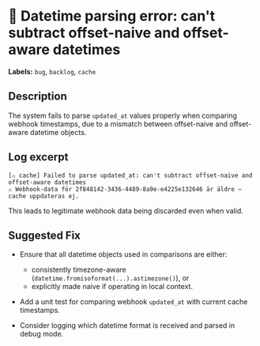 # 🐛 Datetime parsing error: can't subtract offset-naive and offset-aware datetimes

**Labels:** `bug`, `backlog`, `cache`

## Description

The system fails to parse `updated_at` values properly when comparing webhook timestamps, due to a mismatch between offset-naive and offset-aware datetime objects.

## Log excerpt

```
[⚠️ cache] Failed to parse updated_at: can't subtract offset-naive and offset-aware datetimes
⚠️ Webhook-data för 2f848142-3436-4489-8a9e-e4225e132646 är äldre – cache uppdateras ej.
```

This leads to legitimate webhook data being discarded even when valid.

## Suggested Fix

- Ensure that all datetime objects used in comparisons are either:
  - consistently timezone-aware (`datetime.fromisoformat(...).astimezone()`), or
  - explicitly made naive if operating in local context.

- Add a unit test for comparing webhook `updated_at` with current cache timestamps.

- Consider logging which datetime format is received and parsed in debug mode.
